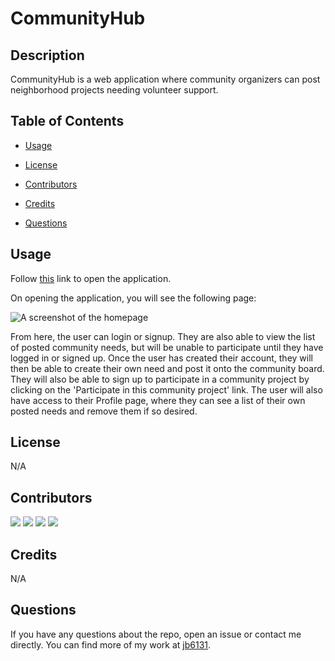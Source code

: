 # CommunityHub

## Description

CommunityHub is a web application where community organizers can post neighborhood projects needing volunteer support.

## Table of Contents

* [Usage](#usage)

* [License](#license)

* [Contributors](#contributors)

* [Credits](#credits)

* [Questions](#questions)

## Usage

Follow [this](https://whispering-brook-60496-af6838df675c.herokuapp.com/) link to open the application.

On opening the application, you will see the following page:

![A screenshot of the homepage](./client/src/images/screenshot.png)

From here, the user can login or signup. They are also able to view the list of posted community needs, but will be unable to participate until they have logged in or signed up. Once the user has created their account, they will then be able to create their own need and post it onto the community board. They will also be able to sign up to participate in a community project by clicking on the 'Participate in this community project' link. The user will also have access to their Profile page, where they can see a list of their own posted needs and remove them if so desired.

## License

N/A

## Contributors

[![](https://github.com/adrummer1.png?size=50)](https://github.com/adrummer1)
[![](https://github.com/jb6131.png?size=50)](https://github.com/jb6131)
[![](https://github.com/kmstephens437.png?size=50)](https://github.com/kmstephens437)
[![](https://github.com/bryanreyes8991.png?size=50)](https://github.com/bryanreyes8991)

## Credits

N/A

## Questions

If you have any questions about the repo, open an issue or contact me directly. You can find more of my work at [jb6131](https://github.com/jb6131/).